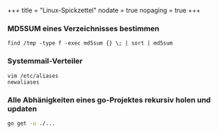 +++
title    = "Linux-Spickzettel"
nodate   = true
nopaging = true
+++


### MD5SUM eines Verzeichnisses bestimmen

    find /tmp -type f -exec md5sum {} \; | sort | md5sum

### Systemmail-Verteiler
    vim /etc/aliases
    newaliases

### Alle Abhänigkeiten eines go-Projektes rekursiv holen und updaten
``` sh
go get -u ./...
```
